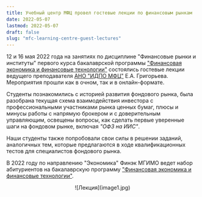 ```yaml
---
title: Учебный центр МФЦ провел гостевые лекции по финансовым рынкам
date: 2022-05-07
lastmod: 2022-05-07
draft: false
slug: "mfc-learning-centre-guest-lectures"
---
```


12 и 16 мая 2022 года на занятиях по дисциплине "Финансовые рынки и институты" первого курса бакалаврской программы ["Финансовая экономика и финансовые технологии"][prog] состоялись гостевые лекции ведущего преподавателя [АНО "ИДПО МФЦ"](https://www.educenter.ru/) Е.А. Григорьева. Мероприятия прошли как в очном, так и в онлайн-формате.

Студенты познакомились с историей развития фондового рынка, была разобрана текущая схема взаимодействия инвестора с профессиональными участниками рынка ценных бумаг, плюсы и минусы работы с напрямую брокером и с доверительным управляющим, освещены вопросы, как сделать первые уверенные шаги на фондовом рынке, включая _"ОФЗ на ИИС"_. 

Наши студенты также попробовали свои силы в решении заданий, аналогичных тем, которые предлагаются в ходе квалификационных тестов для специалистов фондового рынка.

В 2022 году по направлению "Экономика" Финэк МГИМО ведет набор абитуриентов на бакалаврскую программу ["Финансовая экономика и финансовые технологии"][prog]. 

[prog]: https://finec.mgimo.ru/program/undergrad/economics/

<center>
![Лекция](image1.jpg)
</center>
